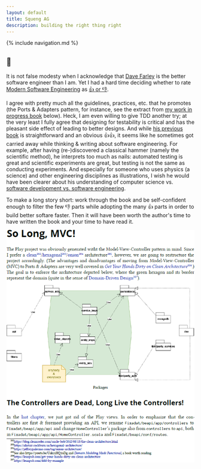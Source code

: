 ```yaml
---
layout: default
title: Squeng AG
description: building the right thing right
---
```


{% include navigation.md %}

## 🤔

It is not false modesty when I acknowledge that [Dave Farley](https://www.davefarley.net/) is the better software engineer than I am. Yet I had a hard time deciding whether to rate [Modern Software Engineering](https://www.pearson.com/en-us/subject-catalog/p/modern-software-engineering-doing-what-works-to-build-better-software-faster/P200000009466/9780137314911) as [👍 or 👎](/stapel).

I agree with pretty much all the guidelines, practices, etc. that he promotes (the Ports & Adapters pattern, for instance, see the extract from [my work in progress book](https://leanpub.com/DevWebApps) below). Heck, I am even willing to give TDD another try; at the very least I fully agree that designing for testability is critical and has the pleasant side effect of leading to better designs. And while [his previous book](https://leanpub.com/cd-pipelines) is straightforward and an obvious 👍👍, it seems like he sometimes got carried away while thinking & writing about software engineering. For example, after having (re-)discovered a classical hammer (namely the scientific method), he interprets too much as nails: automated testing is great and scientific experiments are great, but testing is not the same as conducting experiments. And especially for someone who uses physics (a science) and other engineering disciplines as illustrations, I wish he would have been clearer about his understanding of computer science vs. [software development vs. software engineering](https://io.squeng.com/2021/12/05/working-software/).

To make a long story short: work through the book and be self-confident enough to filter the few 👎 parts while adopting the many 👍 parts in order to build better softare faster. Then it will have been worth the author's time to have written the book and your time to have read it.

![Ports & Adapters](SoLongMVC.png)
